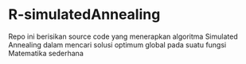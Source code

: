 # R-simulatedAnnealing
Repo ini berisikan source code yang menerapkan algoritma Simulated Annealing dalam mencari solusi optimum global pada suatu fungsi Matematika sederhana
